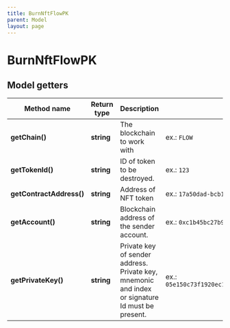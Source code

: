 ```yaml
---
title: BurnNftFlowPK
parent: Model
layout: page
---
```


# BurnNftFlowPK

## Model getters

Method name | Return type | Description | Notes
------------ | ------------- | ------------- | -------------
**getChain()** | **string** | The blockchain to work with | ex.: `FLOW`
**getTokenId()** | **string** | ID of token to be destroyed. | ex.: `123`
**getContractAddress()** | **string** | Address of NFT token | ex.: `17a50dad-bcb1-4f3d-ae2c-ea2bfb04419f`
**getAccount()** | **string** | Blockchain address of the sender account. | ex.: `0xc1b45bc27b9c61c3`
**getPrivateKey()** | **string** | Private key of sender address. Private key, mnemonic and index or signature Id must be present. | ex.: `05e150c73f1920ec14caa1e0b6aa09940899678051a78542840c2668ce5080c2`

